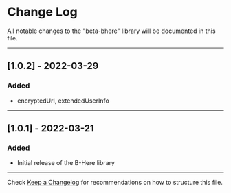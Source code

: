 # Change Log
All notable changes to the "beta-bhere" library will be documented in this file.

---

## [1.0.2] - 2022-03-29
### Added
- encryptedUrl, extendedUserInfo

---

## [1.0.1] - 2022-03-21
### Added
- Initial release of the B-Here library

---

Check [Keep a Changelog](http://keepachangelog.com/) for recommendations on how to structure this file.
